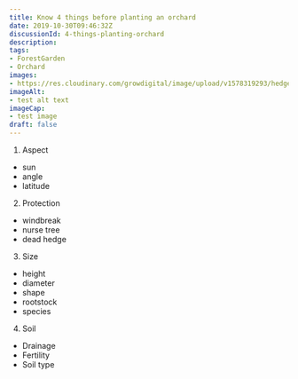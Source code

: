 ```yaml
---
title: Know 4 things before planting an orchard
date: 2019-10-30T09:46:32Z
discussionId: 4-things-planting-orchard
description: 
tags: 
- ForestGarden
- Orchard
images: 
- https://res.cloudinary.com/growdigital/image/upload/v1578319293/hedgerows-sun.jpg
imageAlt:
- test alt text
imageCap:
- test image
draft: false
---
```


1. Aspect
  * sun
  * angle
  * latitude
2. Protection
  * windbreak
  * nurse tree
  * dead hedge
3. Size
  * height
  * diameter
  * shape
  * rootstock
  * species
4. Soil
  * Drainage
  * Fertility
  * Soil type
